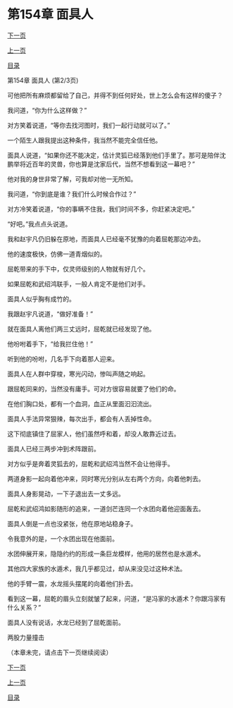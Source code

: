 <h1>第154章   面具人</h1>
            <div><p><a href="./461_%E7%AC%AC154%E7%AB%A0_%E9%9D%A2%E5%85%B7%E4%BA%BA.md">下一页</a></p><p><a href="./459_%E7%AC%AC154%E7%AB%A0_%E9%9D%A2%E5%85%B7%E4%BA%BA.md">上一页</a></p><p><a href="../">目录</a></p></div>
            <div><p>第154章   面具人 (第2/3页)</p><p>可他把所有麻烦都留给了自己，并得不到任何好处，世上怎么会有这样的傻子？</p><p>我问道，“你为什么这样做？”</p><p>对方笑着说道，“等你去找河图时，我们一起行动就可以了。”</p><p>一个陌生人跟我提出这种条件，我当然不能完全信任他。</p><p>面具人说道，“如果你还不能决定，估计灵狐已经落到他们手里了。那可是陪伴沈鹏举将近百年的灵兽，你也算是沈家后代，当然不想看到这一幕吧？”</p><p>他对我的身世非常了解，可我却对他一无所知。</p><p>我问道，“你到底是谁？我们什么时候合作过？”</p><p>对方冷笑着说道，“你的事瞒不住我，我们时间不多，你赶紧决定吧。”</p><p>“好吧。”我点点头说道。</p><p>我和赵宇凡仍旧躲在原地，而面具人已经毫不犹豫的向着屈乾那边冲去。</p><p>他的速度极快，仿佛一道青烟似的。</p><p>屈乾带来的手下中，仅灵师级别的人物就有好几个。</p><p>如果屈乾和武绍鸿联手，一般人肯定不是他们对手。</p><p>面具人似乎胸有成竹的。</p><p>我跟赵宇凡说道，“做好准备！”</p><p>就在面具人离他们两三丈远时，屈乾就已经发现了他。</p><p>他吩咐着手下，“给我拦住他！”</p><p>听到他的吩咐，几名手下向着那人迎来。</p><p>面具人在人群中穿梭，寒光闪动，惨叫声随之响起。</p><p>跟屈乾同来的，当然没有庸手。可对方很容易就要了他们的命。</p><p>在他们胸口处，都有一个血洞，血正从里面汩汩流出。</p><p>面具人手法异常狠辣，每次出手，都会有人丢掉性命。</p><p>这下彻底镇住了屈家人，他们虽然呼和着，却没人敢靠近过去。</p><p>面具人已经三两步冲到术阵跟前。</p><p>对方似乎是奔着灵狐去的，屈乾和武绍鸿当然不会让他得手。</p><p>两道身影一起向着他冲来，同时寒光分别从左右两个方向，向着他刺去。</p><p>面具人身影晃动，一下子退出去一丈多远。</p><p>屈乾和武绍鸿如影随形的追来，一道剑芒连同一个水团向着他迎面轰去。</p><p>面具人倒是一点也没紧张，他在原地站稳身子。</p><p>令我意外的是，一个水团出现在他面前。</p><p>水团伸展开来，隐隐约约的形成一条巨龙模样，他用的居然也是水遁术。</p><p>其他四大家族的水遁术，我几乎都见过，却从来没见过这种术法。</p><p>他的手臂一震，水龙摇头摆尾的向着他们扑去。</p><p>看到这一幕，屈乾的眉头立刻就皱了起来，问道，“是冯家的水遁术？你跟冯家有什么关系？”</p><p>面具人没有说话，水龙已经到了屈乾面前。</p><p>两股力量撞击</p><p>（本章未完，请点击下一页继续阅读）</p></div>
            <div><p><a href="./461_%E7%AC%AC154%E7%AB%A0_%E9%9D%A2%E5%85%B7%E4%BA%BA.md">下一页</a></p><p><a href="./459_%E7%AC%AC154%E7%AB%A0_%E9%9D%A2%E5%85%B7%E4%BA%BA.md">上一页</a></p><p><a href="../">目录</a></p></div>